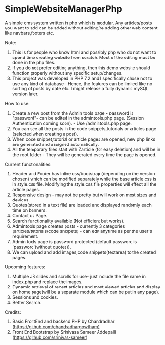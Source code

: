 # SimpleWebsiteManagerPhp
A simple cms system written in php which is modular. Any articles/posts you want to add can be added without editing/re adding other web content like navbars,footers etc. 

Note: 

1. This is for people who know html and possibly php who do not want to spend time creating website from scratch. Most of the editing must be done in the php files.
2. If you do not prefer editing anything, then this demo website should function properly without any specific setup/changes.
3. This project was developed in PHP 7.2 and I specifically chose not to use any kind of database - Hence, the features can be limited like no sorting of posts by date etc. I might release a fully dynamic mySQL version later.

How to use:
1. Create a new post from the Admin tools page - password is "password"- can be edited in the admintools.php page. (Session Authentication coming soon). - Use /admintools.php page.
2. You can see all the posts in the code snippets,tutorials or articles page (selected when creating a post).
3. When code snippet,tutorial or article pages are opened, new php links are generated and assigned automatically.
4. All the temporary files start with Zarticle (for easy deletion) and will be in the root folder - They will be generated every time the page is opened.

Current functionalities:
1. Header and Footer has inline css/bootstrap (depending on the version chosen) which can be modified separately while the base article css is in style.css file. Modifying the style.css file properties will effect all the article pages.
2. Responsive design - may not be pretty but will work on most sizes and devices.
3. Quotes(stored in a text file) are loaded and displayed randomly each time on banners.
4. Contact us Page.
5. Search functionality available (Not efficient but works).
6. Admintools page creates posts - currently 3 categories (articles/tutorials/code snippets) - can edit anytime as per the user's requirement.
7. Admin tools page is password protected (default password is 'password'(without quotes)).
8. We can upload and add images,code snippets(textarea) to the created pages.

Upcoming features:
1. Multiple JS slides and scrolls for use- just include the file name in index.php and replace the images.
2. Dynamic retrieval of recent articles and most viewed articles and display on home page(will be a separate module which can be put in any page).
3. Sessions and cookies.
4. Better Search.

Credits:
1. Basic FrontEnd and backend PHP by Chandradhar (https://github.com/chandradhargowtham).
2. Front End Bootstrap by Srinivasa Sameer Addepalli (https://github.com/srinivas-sameer)